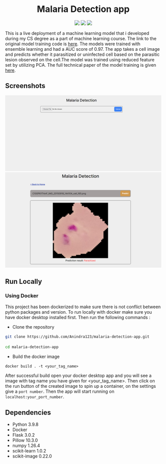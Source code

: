 <h1 align='center'>
Malaria Detection app
</h1>

<p align='center'>
<img src='https://img.shields.io/github/license/Ileriayo/markdown-badges?style=for-the-badge'/>
<img src='https://img.shields.io/badge/docker-%230db7ed.svg?style=for-the-badge&logo=docker&logoColor=white'/>
<img src='https://img.shields.io/badge/flask-%23000.svg?style=for-the-badge&logo=flask&logoColor=white'/>
</p>

This is a live deployment of a machine learning model that i developed during my CS degree as a part of machine learning course. The link to the original model training code is [here](https://github.com/Anindra123/Ensemble-Malaria-Detection). The models were trained with ensemble learning and had a AUC score of 0.97. The app takes a cell image and predicts whether it parasitized or uninfected cell based on the parasitic lesion observed on the cell.The model was trained using reduced feature set by utilizing PCA. The full technical paper of the model training is given [here](https://drive.google.com/file/d/19owUJdk34yYclXhCIQXM0Zq7Eew1FViJ/view?usp=sharing).


## Screenshots
![screenshot_1](screenshots/m1.png)
![screenshot_2](screenshots/m2.png)


## Run Locally

### Using Docker

This project has been dockerized to make sure there is not conflict between python packages and version. To run locally with docker make sure you have docker desktop installed first. Then run the following commands : 

- Clone the repository
```bash
git clone https://github.com/Anindra123/malaria-detection-app.git

cd malaria-detection-app
```

- Build the docker image
```
docker build . -t <your_tag_name>
```

After successful build open your docker desktop app  and you will see a image with tag name you have given for <your_tag_name>. Then click on the run button of the created image to spin up a container, on the settings give a `port number`. Then the app will start running on `localhost:your_port_number`.

## Dependencies 

- Python 3.9.8
- Docker
- Flask 3.0.2
- Pillow 10.3.0
- numpy 1.26.4
- scikit-learn 1.0.2
- scikit-image 0.22.0